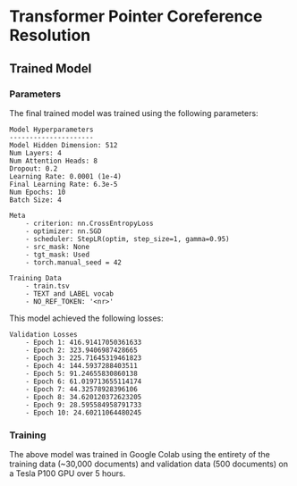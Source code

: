 # Transformer Pointer Coreference Resolution

## Trained Model
### Parameters
The final trained model was trained using the following parameters:
```
Model Hyperparameters
---------------------
Model Hidden Dimension: 512
Num Layers: 4
Num Attention Heads: 8
Dropout: 0.2
Learning Rate: 0.0001 (1e-4)
Final Learning Rate: 6.3e-5
Num Epochs: 10
Batch Size: 4

Meta
    - criterion: nn.CrossEntropyLoss
    - optimizer: nn.SGD
    - scheduler: StepLR(optim, step_size=1, gamma=0.95)
    - src_mask: None
    - tgt_mask: Used
    - torch.manual_seed = 42

Training Data
    - train.tsv
    - TEXT and LABEL vocab
    - NO_REF_TOKEN: '<nr>'
```
This model achieved the following losses:
```
Validation Losses
    - Epoch 1: 416.91417050361633
    - Epoch 2: 323.9406987428665
    - Epoch 3: 225.71645319461823
    - Epoch 4: 144.5937288403511
    - Epoch 5: 91.24655830860138
    - Epoch 6: 61.019713655114174
    - Epoch 7: 44.32578928396106
    - Epoch 8: 34.620120372623205
    - Epoch 9: 28.595584958791733
    - Epoch 10: 24.60211064480245
```

### Training
The above model was trained in Google Colab using the entirety of the training data (~30,000 documents) and validation data (500 documents) on a Tesla P100 GPU over 5 hours.

